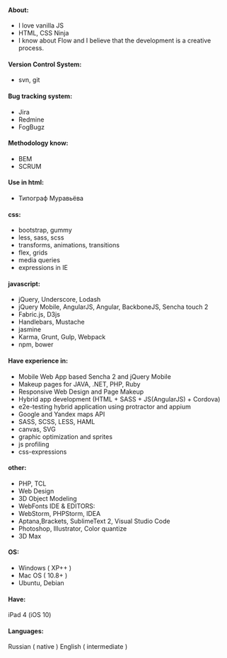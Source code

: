#### About:
- I love vanilla JS
- HTML, CSS Ninja
- I know about Flow and I believe that the development is a creative process.

#### Version Control System:
- svn, git

#### Bug tracking system:
- Jira
- Redmine
- FogBugz

#### Methodology know:
- BEM
- SCRUM

#### Use in html:
- Типограф Муравьёва

#### css:
- bootstrap, gummy
- less, sass, scss
- transforms, animations, transitions
- flex, grids
- media queries
- expressions in IE

#### javascript:
- jQuery, Underscore, Lodash
- jQuery Mobile, AngularJS, Angular, BackboneJS, Sencha touch 2
- Fabric.js, D3js
- Handlebars, Mustache
- jasmine
- Karma, Grunt, Gulp, Webpack
- npm, bower

#### Have experience in:
- Mobile Web App based Sencha 2 and jQuery Mobile
- Makeup pages for JAVA, .NET, PHP, Ruby
- Responsive Web Design and Page Makeup
- Hybrid app development (HTML + SASS + JS(AngularJS) + Cordova)
- e2e-testing hybrid application using protractor and appium
- Google and Yandex maps API
- SASS, SCSS, LESS, HAML
- canvas, SVG
- graphic optimization and sprites
- js profiling
- css-expressions

#### other:
- PHP, TCL
- Web Design
- 3D Object Modeling
- WebFonts IDE & EDITORS:
- WebStorm, PHPStorm, IDEA
- Aptana,Brackets, SublimeText 2, Visual Studio Code
- Photoshop, Illustrator, Color quantize
- 3D Max

#### OS:
- Windows ( XP++ )
- Mac OS ( 10.8+ )
- Ubuntu, Debian

#### Have:
iPad 4 (iOS 10)

#### Languages:
Russian ( native )
English ( intermediate )
